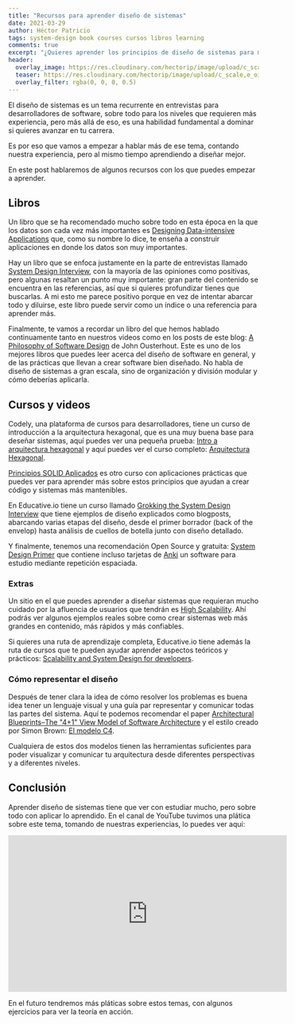 ```yaml
---
title: "Recursos para aprender diseño de sistemas"
date: 2021-03-29
author: Héctor Patricio
tags: system-design book courses cursos libros learning
comments: true
excerpt: "¿Quieres aprender los principios de diseño de sistemas para mejorar como desarrollador o para una entrevista? En este post te pasamos algunos recursos."
header:
  overlay_image: https://res.cloudinary.com/hectorip/image/upload/c_scale,e_oil_paint:30,w_1200/v1617037690/joel-filipe-jU9VAZDGMzs-unsplash_wzkvza.jpg
  teaser: https://res.cloudinary.com/hectorip/image/upload/c_scale,e_oil_paint:30,w_300/v1617037690/joel-filipe-jU9VAZDGMzs-unsplash_wzkvza.jpg
  overlay_filter: rgba(0, 0, 0, 0.5)
---
```


El diseño de sistemas es un tema recurrente en entrevistas para desarrolladores de software, sobre todo para los niveles que requieren más experiencia, pero más allá de eso, es una habilidad fundamental a dominar si quieres avanzar en tu carrera.

Es por eso que vamos a empezar a hablar más de ese tema, contando nuestra experiencia, pero al mismo tiempo aprendiendo a diseñar mejor.

En este post hablaremos de algunos recursos con los que puedes empezar a aprender.

## Libros

Un libro que se ha recomendado mucho sobre todo en esta época en la que los datos son cada vez más importantes es [Designing Data-intensive Applications](https://www.goodreads.com/book/show/23463279-designing-data-intensive-applications) que, como su nombre lo dice, te enseña a construir aplicaciones en donde los datos son muy importantes.

Hay un libro que se enfoca justamente en la parte de entrevistas llamado [System Design Interview](https://www.goodreads.com/book/show/54109255-system-design-interview-an-insider-s-guide?from_search=true&from_srp=true&qid=Bm7AnA9Fzo&rank=9), con la mayoría de las opiniones como positivas, pero algunas resaltan un punto muy importante: gran parte del contenido se encuentra en las referencias, así que si quieres profundizar tienes que buscarlas. A mi esto me parece positivo porque en vez de intentar abarcar todo y diluirse, este libro puede servir como un índice o una referencia para aprender más.

Finalmente, te vamos a recordar un libro del que hemos hablado continuamente tanto en nuestros videos como en los posts de este blog: [A Philosophy of Software Design](https://www.goodreads.com/en/book/show/39996759) de John Ousterhout. Este es uno de los mejores libros que puedes leer acerca del diseño de software en general, y de las prácticas que llevan a crear software bien diseñado. No habla de diseño de sistemas a gran escala, sino de organización y división modular y cómo deberías aplicarla.

## Cursos y videos

Codely, una plataforma de cursos para desarrolladores, tiene un curso de introducción a la arquitectura hexagonal, que es una muy buena base para deseñar sistemas, aquí puedes ver una pequeña prueba: [Intro a arquitectura hexagonal](https://codely.tv/blog/screencasts/arquitectura-hexagonal-ddd/) y aquí puedes ver el curso completo: [Arquitectura Hexagonal](https://pro.codely.tv/library/arquitectura-hexagonal/about/).

[Principios SOLID Aplicados](https://pro.codely.tv/library/principios-solid-aplicados/77070/about/) es otro curso con aplicaciones prácticas que puedes ver para aprender más sobre estos principios que ayudan a crear código y sistemas más mantenibles.

En Educative.io tiene un curso llamado [Grokking the System Design Interview](https://www.educative.io/courses/grokking-the-system-design-interview) que tiene ejemplos de diseño explicados como blogposts, abarcando varias etapas del diseño, desde el primer borrador (back of the envelop) hasta análisis de cuellos de botella junto con diseño detallado.

Y finalmente, tenemos una recomendación Open Source y gratuita: [System Design Primer](https://github.com/donnemartin/system-design-primer) que contiene incluso tarjetas de [Anki](https://apps.ankiweb.net/) un software para estudio mediante repetición espaciada.

### Extras

Un sitio en el que puedes aprender a diseñar sistemas que requieran mucho cuidado por la afluencia de usuarios que tendrán es [High Scalability](http://highscalability.com/). Ahí podrás ver algunos ejemplos reales sobre como crear sistemas web más grandes en contenido, más rápidos y más confiables.

Si quieres una ruta de aprendizaje completa, Educative.io tiene además la ruta de cursos que te pueden ayudar aprender aspectos teóricos y prácticos: [Scalability and System Design for developers](https://www.educative.io/path/scalability-system-design).

### Cómo representar el diseño

Después de tener clara la idea de cómo resolver los problemas es buena idea tener un lenguaje visual y una guía par representar y comunicar todas las partes del sistema. Aquí te podemos recomendar el paper [Architectural Blueprints–The "4+1" View Model of Software Architecture](https://www.cs.ubc.ca/~gregor/teaching/papers/4+1view-architecture.pdf) y el estilo creado por Simon Brown: [El modelo C4](https://c4model.com/).

Cualquiera de estos dos modelos tienen las herramientas suficientes para poder visualizar y comunicar tu arquitectura desde diferentes perspectivas y a diferentes niveles.
## Conclusión

Aprender diseño de sistemas tiene que ver con estudiar mucho, pero sobre todo con aplicar lo aprendido. En el canal de YouTube tuvimos una plática sobre este tema, tomando de nuestras experiencias, lo puedes ver aquí:

<iframe width="560" height="315" src="https://www.youtube.com/embed/hWVNLloajqg" title="YouTube video player" frameborder="0" allow="accelerometer; autoplay; clipboard-write; encrypted-media; gyroscope; picture-in-picture" allowfullscreen></iframe>

En el futuro tendremos más pláticas sobre estos temas, con algunos ejercicios para ver la teoría en acción.
